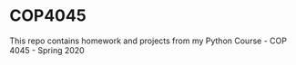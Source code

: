 # COP4045

This repo contains homework and projects from my Python Course - COP 4045 - Spring 2020

